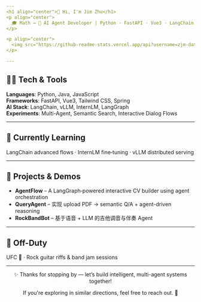 ```yaml
---
<h1 align="center">👋 Hi, I'm Jim Zhu</h1>
<p align="center">
  🎓 Math → 💼 AI Agent Developer | Python · FastAPI · Vue3 · LangChain
</p>

<p align="center">
  <img src="https://github-readme-stats.vercel.app/api?username=zjm-datai&show_icons=true&theme=radical" />
</p>

---
```

## 👨‍💻 Tech & Tools
**Languages**: Python, Java, JavaScript  
**Frameworks**: FastAPI, Vue3, Tailwind CSS, Spring  
**AI Stack**: LangChain, vLLM, InternLM, LangGraph  
**Experiments**: Multi-Agent, Semantic Search, Interactive Dialog Flows  

---
## 🌱 Currently Learning
LangChain advanced flows · InternLM fine‑tuning · vLLM distributed serving  

---
## 🎯 Projects & Demos
- **AgentFlow** – A LangGraph‑powered interactive CV builder using agent orchestration  
- **QueryAgent** – 实现 upload PDF → semantic Q/A + agent-driven reasoning  
- **RockBandBot** – 基于语音 + LLM 的吉他调音与伴奏 Agent  

---
## 🎸 Off-Duty
UFC 🥋 · Rock guitar riffs & band jam sessions  

---

<div align="center">
  <p>✨ Thanks for stopping by — let’s build intelligent, multi-agent systems together!</p>
  <p>If you're exploring in similar directions, feel free to reach out. 🤝</p>
</div>
